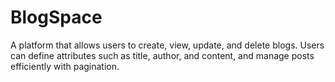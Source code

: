 # BlogSpace
A platform that allows users to create, view, update, and delete blogs. Users can define attributes such as title, author, and content, and manage posts efficiently with pagination.
